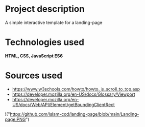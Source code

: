 # Project description
A simple interactive template for a landing-page
# Technologies used
**HTML, CSS, JavaScript ES6**
# Sources used
* https://www.w3schools.com/howto/howto_js_scroll_to_top.asp
* https://developer.mozilla.org/en-US/docs/Glossary/Viewport
* https://developer.mozilla.org/en-US/docs/Web/API/Element/getBoundingClientRect

!("https://github.com/Islam-cod/landing-page/blob/main/Landing-page.PNG")
